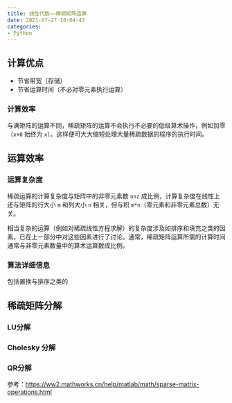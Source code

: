 ```yaml
---
title: 线性代数——稀疏矩阵运算
date: 2021-07-27 10:04:43
categories:
- Python
---
```

## 计算优点

- 节省带宽（存储）
- 节省运算时间（不必对零元素执行运算）

### 计算效率

与满矩阵的运算不同，稀疏矩阵的运算不会执行不必要的低级算术操作，例如加零（`x+0` 始终为 `x`）。这样便可大大缩短处理大量稀疏数据的程序的执行时间。

## 运算效率

### 运算复杂度

稀疏运算的计算复杂度与矩阵中的非零元素数 `nnz` 成比例，计算复杂度在线性上还与矩阵的行大小 `m` 和列大小 `n` 相关，但与积 `m*n`（零元素和非零元素总数）无关。

相当复杂的运算（例如对稀疏线性方程求解）的复杂度涉及如排序和填充之类的因素，已在上一部分中对这些因素进行了讨论。通常，稀疏矩阵运算所需的计算时间通常与非零元素数量中的算术运算数成比例。

### 算法详细信息

包括置换与排序之类的

## 稀疏矩阵分解

### LU分解

### Cholesky 分解

### QR分解



参考：https://ww2.mathworks.cn/help/matlab/math/sparse-matrix-operations.html